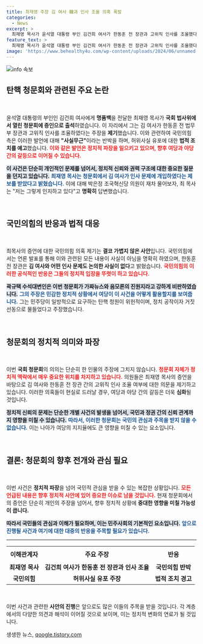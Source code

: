 ```yaml
---
title: 최재영 주장 김 여사 韓과 인사 조율 의혹 폭발
categories:
  - News
excerpt: >
  최재영 목사가 윤석열 대통령 부인 김건희 여사가 한동훈 전 장관과 고위직 인사를 조율했다고 주장하며 논란이 일고 있다. 국민의힘은 사실무근이라며 법적 대응을 예고, 정치적 음모론을 비판하고 있다. 무슨 일이 벌어지고 있는지 궁금하다면 클릭!
feature_text: >
  최재영 목사가 윤석열 대통령 부인 김건희 여사가 한동훈 전 장관과 고위직 인사를 조율했다고 주장하며 논란이 일고 있다. 국민의힘은 사실무근이라며 법적 대응을 예고, 정치적 음모론을 비판하고 있다. 무슨 일이 벌어지고 있는지 궁금하다면 클릭!
image: 'https://www.behealthy4u.com/wp-content/uploads/2024/06/unnamed-file.png'
---
```


<p><img src="https://www.behealthy4u.com/wp-content/uploads/2024/06/unnamed-file.png" alt="info 속보" /></p>

<h2 data-ke-size="size26">탄핵 청문회와 관련된 주요 논란</h2>

<p data-ke-size="size16">&nbsp;</p>

<p>윤석열 대통령의 부인인 김건희 여사에게 <strong>명품백</strong>을 전달한 최재영 목사가 <strong>국회 법사위에서 열린 청문회에 증인으로 출석</strong>하였습니다. 이 자리에서 그는 김 여사가 한동훈 전 법무부 장관과 고위직 인사를 조율하였다는 주장을 <strong>제기</strong>했습니다. 이와 관련하여 국민의힘 측은 이러한 발언에 대해 <strong>"사실무근"</strong>이라는 반박을 하며, 허위사실 유포에 대한 <strong>법적 조치를 예고</strong>했습니다. <b><span style="color: #ee2323;">이와 같은 발언은 정치적 파장을 일으키고 있으며, 향후 여당과 야당 간의 갈등으로 이어질 수 있습니다.</span></b></p>

<p><b><span style="background-color: #21538527;">이 사건은 단순히 개인적인 문제를 넘어서, 정치적 신뢰와 권력 구조에 대한 중요한 질문을 던지고 있습니다.</span></b> <b><span style="color: #1a5490;">최재영 목사는 청문회에서 김 여사가 인사 문제에 개입하였다는 <strong>제보</strong>를 받았다고 밝혔습니다.</span></b> 이에 대해 박은정 조국혁신당 의원이 재차 물어보자, 최 목사는 "저는 그렇게 인지하고 있다"고 <strong>명확히</strong> 답변했습니다. </p>

<p data-ke-size="size16">&nbsp;</p>

<h2 data-ke-size="size26">국민의힘의 반응과 법적 대응</h2>

<p data-ke-size="size16">&nbsp;</p>

<p>최목사의 증언에 대한 국민의힘 의혹 제기는 <strong>결코 가볍지 않은 사안</strong>입니다. 국민의힘에서는 언론 발표를 통해 이와 관련된 모든 내용이 사실이 아님을 명확히 하였으며, 한동훈 전 장관은 <strong>김 여사와 어떤 인사 문제도 논의한 사실이 없다</strong>고 밝혔습니다. <b><span style="color: #ee2323;">국민의힘의 이러한 공식적인 반응은 그들의 정치적 입장을 뚜렷이 하고 있습니다.</span></b> </p>

<p><b><span style="background-color: #21538527;">곽규택 수석대변인은 이번 청문회가 가짜뉴스와 음모론의 진원지라고 강하게 비판하였습니다.</span></b> <b><span style="color: #1a5490;">그의 주장은 민감한 정치적 상황에서 여당이 이 사건을 어떻게 활용할지를 보여줍니다.</span></b> 그는 민주당이 일방적으로 요구하는 탄핵 청원이 위헌적이며, 정치 공작이자 거짓 선동으로 물들었다고 주장했습니다.</p>

<p data-ke-size="size16">&nbsp;</p>

<h2 data-ke-size="size26">청문회의 정치적 의미와 파장</h2>

<p data-ke-size="size16">&nbsp;</p>

<p>이번 <strong>국회 청문회</strong>의 의의는 단순히 한 인물의 주장에 그치지 않습니다. <b><span style="color: #ee2323;">청문회 자체가 정치적 맥락에서 매우 중요한 위치를 차지하고 있습니다.</span></b> 의원들은 최재영 목사의 증언을 바탕으로 김 여사와 한동훈 전 장관 간의 고위직 인사 조율 여부에 대한 의문을 제기하고 있습니다. 이러한 의혹들이 현실로 드러날 경우, 여당과 야당 간의 갈등은 더욱 <strong>심화</strong>될 것입니다.</p>

<p><b><span style="background-color: #21538527;">정치적 신뢰의 문제는 단순한 개별 사건의 발생을 넘어서, 국민과 정권 간의 신뢰 관계까지 영향을 미칠 수 있습니다.</span></b> <b><span style="color: #1a5490;">따라서, 이러한 청문회는 국민의 관심과 주목을 받지 않을 수 없습니다.</span></b> 이는 나아가 여당의 지지율에도 큰 영향을 미칠 수 있는 요소입니다. </p>

<p data-ke-size="size16">&nbsp;</p>

<h2 data-ke-size="size26">결론: 청문회의 향후 전개와 관심 필요</h2>

<p data-ke-size="size16">&nbsp;</p>

<p>이번 사건은 <strong>정치적 파장</strong>을 넘어 국민적 관심을 받을 수 있는 복잡한 상황입니다. <b><span style="color: #ee2323;">모든 언급된 내용은 향후 정치적 사안에 있어 중요한 이슈로 남을 것입니다.</span></b> 현재 청문회에서의 증언은 단순히 개인의 주장을 넘어서, 향후 정치적 상황에 <strong>중대한 영향을 미칠 가능성이 큽니다.</strong> </p>

<p><b><span style="background-color: #21538527;">따라서 국민들의 관심과 이해가 필요하며, 이는 민주사회의 기본적인 요소입니다.</span></b> <b><span style="color: #1a5490;">앞으로 진행될 사건과 여기에 대한 대중의 반응을 주목할 필요가 있습니다.</span></b></p>

<hr>

<table style="width: 100%;">
  <tr>
    <th style="text-align: center; height: 40px;"><b>이해관계자</b></th>
    <th style="text-align: center; height: 40px;"><b>주요 주장</b></th>
    <th style="text-align: center; height: 40px;"><b>반응</b></th>
  </tr>
  <tr>
    <td style="text-align: center; height: 17px;"><b>최재영 목사</b></td>
    <td style="text-align: center; height: 17px;"><b>김건희 여사가 한동훈 전 장관과 인사 조율</b></td>
    <td style="text-align: center; height: 17px;"><b>국민의힘 반박</b></td>
  </tr>
  <tr>
    <td style="text-align: center; height: 17px;"><b>국민의힘</b></td>
    <td style="text-align: center; height: 17px;"><b>허위사실 유포 주장</b></td>
    <td style="text-align: center; height: 17px;"><b>법적 조치 경고</b></td>
  </tr>
</table>

<p data-ke-size="size16">&nbsp;</p>

<p>이번 사건과 관련한 <strong>사안의 진행</strong>은 앞으로도 많은 이들의 주목을 받을 것입니다. 각 계층에서의 다양한 의견과 해석이 이어질 것으로 보이며, 이는 정치적 변화의 연료가 될 것입니다.</p>
생생한 뉴스, <a href="https://qoogle.tistory.com" rel="dofollow">qoogle.tistory.com</a>


